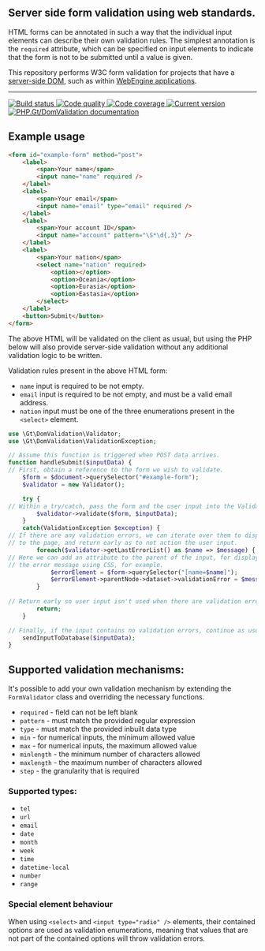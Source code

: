 Server side form validation using web standards.
------------------------------------------------

HTML forms can be annotated in such a way that the individual input elements can describe their own validation rules. The simplest annotation is the `required` attribute, which can be specified on input elements to indicate that the form is not to be submitted until a value is given.

This repository performs W3C form validation for projects that have a [server-side DOM][dom], such as within [WebEngine applications][webengine].

***

<a href="https://circleci.com/gh/PhpGt/DomValidation" target="_blank">
	<img src="https://badge.status.php.gt/domvalidation-build.svg" alt="Build status" />
</a>
<a href="https://scrutinizer-ci.com/g/PhpGt/DomValidation" target="_blank">
	<img src="https://badge.status.php.gt/domvalidation-quality.svg" alt="Code quality" />
</a>
<a href="https://scrutinizer-ci.com/g/PhpGt/DomValidation" target="_blank">
	<img src="https://badge.status.php.gt/domvalidation-coverage.svg" alt="Code coverage" />
</a>
<a href="https://packagist.org/packages/PhpGt/DomValidation" target="_blank">
	<img src="https://badge.status.php.gt/domvalidation-version.svg" alt="Current version" />
</a>
<a href="http://www.php.gt/domvalidation" target="_blank">
	<img src="https://badge.status.php.gt/domvalidation-docs.svg" alt="PHP.Gt/DomValidation documentation" />
</a>

## Example usage

```html
<form id="example-form" method="post">
	<label>
		<span>Your name</span>
		<input name="name" required />
	</label>
	<label>
		<span>Your email</span>
		<input name="email" type="email" required />
	</label>
	<label>
		<span>Your account ID</span>
		<input name="account" pattern="\S*\d{,3}" />
	</label>
	<label>
		<span>Your nation</span>
		<select name="nation" required>
			<option></option>
			<option>Oceania</option>
			<option>Eurasia</option>
			<option>Eastasia</option>
		</select>
	</label>
	<button>Submit</button>
</form>
```

The above HTML will be validated on the client as usual, but using the PHP below will also provide server-side validation without any additional validation logic to be written.

Validation rules present in the above HTML form:

+ `name` input is required to be not empty.
+ `email` input is required to be not empty, and must be a valid email address.
+ `nation` input must be one of the three enumerations present in the `<select>` element.

```php
use \Gt\DomValidation\Validator;
use \Gt\DomValidation\ValidationException;

// Assume this function is triggered when POST data arrives.
function handleSubmit($inputData) {
// First, obtain a reference to the form we wish to validate.
	$form = $document->querySelector("#example-form");
	$validator = new Validator();

	try {
// Within a try/catch, pass the form and the user input into the Validator.
		$validator->validate($form, $inputData);
	}
	catch(ValidationException $exception) {
// If there are any validation errors, we can iterate over them to display
// to the page, and return early as to not action the user input.
		foreach($validator->getLastErrorList() as $name => $message) {
// Here we can add an attribute to the parent of the input, for displaying
// the error message using CSS, for example.
			$errorElement = $form->querySelector("[name=$name]");
			$errorElement->parentNode->dataset->validationError = $message;
		}
        
// Return early so user input isn't used when there are validation errors. 
		return;
	}

// Finally, if the input contains no validation errors, continue as usual.
	sendInputToDatabase($inputData);
}
```

## Supported validation mechanisms:

It's possible to add your own validation mechanism by extending the `FormValidator` class and overriding the necessary functions.

+ `required` - field can not be left blank
+ `pattern` - must match the provided regular expression
+ `type` - must match the provided inbuilt data type
+ `min` - for numerical inputs, the minimum allowed value
+ `max` - for numerical inputs, the maximum allowed value
+ `minlength` - the minimum number of characters allowed
+ `maxlength` - the maximum number of characters allowed
+ `step` - the granularity that is required

### Supported types:

+ `tel`
+ `url`
+ `email`
+ `date`
+ `month`
+ `week`
+ `time`
+ `datetime-local`
+ `number`
+ `range`

### Special element behaviour

When using `<select>` and `<input type="radio" />` elements, their contained options are used as validation enumerations, meaning that values that are not part of the contained options will throw validation errors.

[dom]: https://www.php.gt/dom
[webengine]: https://www.php.gt/webengine